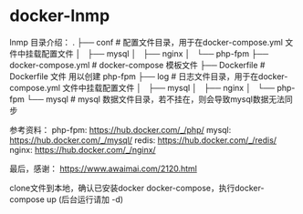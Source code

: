 # docker-lnmp
lnmp
目录介绍：
.
├── conf                                # 配置文件目录，用于在docker-compose.yml 文件中挂载配置文件
│   ├── mysql
│   ├── nginx
│   └── php-fpm
├── docker-compose.yml                  # docker-compose 模板文件
├── Dockerfile                          # Dockerfile 文件 用以创建 php-fpm
├── log                                 # 日志文件目录，用于在docker-compose.yml 文件中挂载配置文件
│   ├── mysql
│   ├── nginx
│   └── php-fpm
└── mysql                               # mysql 数据文件目录，若不挂在，则会导致mysql数据无法同步

参考资料：
php-fpm:
https://hub.docker.com/_/php/
mysql:
https://hub.docker.com/_/mysql/
redis:
https://hub.docker.com/_/redis/
nginx:
https://hub.docker.com/_/nginx/

最后，感谢：
  https://www.awaimai.com/2120.html
  
clone文件到本地，确认已安装docker docker-compose，执行docker-compose up (后台运行请加 -d)
